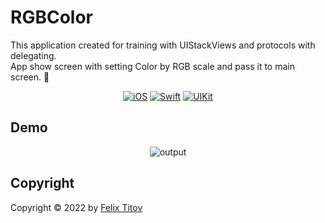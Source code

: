 # RGBColor

This application created for training with UIStackViews and protocols with delegating.<br/>
App show screen with setting Color by RGB scale and pass it to main screen. 🌈

<div align="center">
  
  [![iOS](https://img.shields.io/badge/iOS-15.5-blue)](https://www.apple.com/ru/ios/ios-15/)
  [![Swift](https://img.shields.io/badge/Swift-5.5-orange)](https://developer.apple.com/documentation/swift)
  [![UIKit](https://img.shields.io/badge/UIKit-%20LTS-yellowgreen)](https://developer.apple.com/documentation/uikit)
 
</div>

## Demo

<div align="center">
  
  ![output](https://user-images.githubusercontent.com/56549889/171736709-f38b7df4-f21e-4009-b9ab-1323b6a16701.gif)

</div>

## Copyright

Copyright © 2022 by [Felix Titov](https://github.com/filtitov2001)
